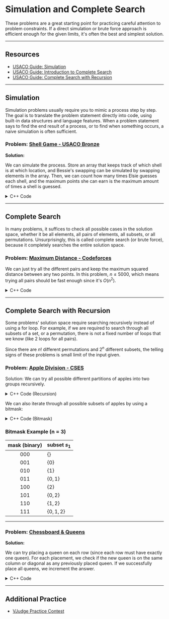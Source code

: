 
# Simulation and Complete Search

These problems are a great starting point for practicing careful attention to problem constraints. If a direct simulation or brute force approach is efficient enough for the given limits, it's often the best and simplest solution.

---

## Resources

- [USACO Guide: Simulation](https://usaco.guide/bronze/simulation)
- [USACO Guide: Introduction to Complete Search](https://usaco.guide/bronze/intro-complete)
- [USACO Guide: Complete Search with Recursion](https://usaco.guide/bronze/complete-rec)

---

## Simulation

Simulation problems usually require you to mimic a process step by step. The goal is to translate the problem statement directly into code, using built-in data structures and language features. When a problem statement says to find the end result of a process, or to find when something occurs, a naive simulation is often sufficient.

### Problem: [Shell Game - USACO Bronze](https://usaco.org/index.php?page=viewproblem2&cpid=891)

**Solution:**

We can simulate the process. Store an array that keeps track of which shell is at which location, and Bessie's swapping can be simulated by swapping elements in the array. Then, we can count how many times Elsie guesses each shell, and the maximum points she can earn is the maximum amount of times a shell is guessed.

<details>
<summary>C++ Code</summary>

```cpp
#include <bits/stdc++.h>
using namespace std;

// stores the shell located at position i
// shell i starts at position i
int shell[4];
// stores number of times shell i was picked
int cnt[4];
int n;

int main() {
    freopen("shell.in", "r", stdin);
    freopen("shell.out", "w", stdout);

    cin >> n;
    for (int i = 1 ; i <= 3 ; i++) {
        shell[i] = i;
        cnt[i] = 0;
    }
    for (int i = 0 ; i < n ; i++) {
        int a, b, g;
        cin >> a >> b >> g;
        swap(shell[a], shell[b]);
        cnt[shell[g]]++;
    }
    // answer is the maximum possible correct guess
    int ans = max(cnt[1], max(cnt[2], cnt[3]));
    cout << ans;
}
```
</details>

---

## Complete Search

In many problems, it suffices to check all possible cases in the solution space, whether it be all elements, all pairs of elements, all subsets, or all permutations. Unsurprisingly, this is called complete search (or brute force), because it completely searches the entire solution space.

### Problem: [Maximum Distance - Codeforces](https://codeforces.com/gym/102951/problem/A)

We can just try all the different pairs and keep the maximum squared distance between any two points. In this problem, $n \leq 5000$, which means trying all pairs should be fast enough since it's $O(n^2)$.

<details>
<summary>C++ Code</summary>

```cpp
#include <bits/stdc++.h>
using namespace std;

const int maxN = 5005;
int x[maxN];
int y[maxN];
int n;

int main() {
    ios_base::sync_with_stdio(0);
    cin.tie(0); cout.tie(0);
    cin >> n;
    for (int i = 0 ; i < n ; i++) {
        cin >> x[i];
    }
    for (int i = 0 ; i < n ; i++) {
        cin >> y[i];
    }
    int max_squared = 0;                   // stores the current maximum
    for (int i = 0 ; i < n ; i++) {        // for each first point
        for (int j = i + 1 ; j < n ; j++) {  // and each second point
            int dx = x[i] - x[j];
            int dy = y[i] - y[j];
            int square_dist = dx * dx + dy * dy;
            max_squared = max(max_squared, square_dist);
        }
    }
    cout << max_squared;
}
```
</details>

---

## Complete Search with Recursion

Some problems' solution space require searching recursively instead of using a for loop. For example, if we are required to search through all subsets of a set, or a permutation, there is not a fixed number of loops that we know (like 2 loops for all pairs).

Since there are $n!$ different permutations and $2^n$ different subsets, the telling signs of these problems is small limit of the input given.

### Problem: [Apple Division - CSES](https://cses.fi/problemset/task/1623)

Solution: We can try all possible different partitions of apples into two groups recursively.

<details>
<summary>C++ Code (Recursion)</summary>

```cpp
#include <bits/stdc++.h>
using namespace std;
using ll = long long;

int n;
ll weights[25];

ll recurse_apples(int index, ll sum1, ll sum2) {
    // We've added all apples- return the absolute difference
    if (index == n) { return abs(sum1 - sum2); }
    // Try adding the current apple to either the first or second set
    return min(recurse_apples(index + 1, sum1 + weights[index], sum2),
               recurse_apples(index + 1, sum1, sum2 + weights[index]));
}

int main() {
    cin >> n;
    for (int i = 0 ; i < n ; i++) { 
        cin >> weights[i]; 
    }
    // Solve the problem starting at apple 0 with both sets being empty
    cout << recurse_apples(0, 0, 0) << endl;
}
```
</details>

We can also iterate through all possible subsets of apples by using a bitmask:

<details>
<summary>C++ Code (Bitmask)</summary>

```cpp
#include <bits/stdc++.h>
using namespace std;
using ll = long long;

int n;
ll weights[25];

int main() {
    cin >> n;

    ll ans = 0;
    for (int i = 0 ; i < n ; i++) { 
        cin >> weights[i];
        ans += weights[i]; 
    }

    for (int mask = 0 ; mask < (1 << n) ; mask++) {
        ll sum1 = 0;
        ll sum2 = 0;
        for (int i = 0 ; i < n ; i++) {
            if (mask & (1 << i)) sum1 += weights[i];
            else sum2 += weights[i];
        }
        ans = min(ans, abs(sum1 - sum2));
    }
    cout << ans;
}
```
</details>

### Bitmask Example (n = 3)

| mask (binary) | subset $s_1$      |
|:-------------:|:------------------|
| 000           | $\{\}$            |
| 001           | $\{0\}$           |
| 010           | $\{1\}$           |
| 011           | $\{0,1\}$         |
| 100           | $\{2\}$           |
| 101           | $\{0,2\}$         |
| 110           | $\{1,2\}$         |
| 111           | $\{0,1,2\}$       |

---

### Problem: [Chessboard & Queens](https://cses.fi/problemset/task/1624)

**Solution:**

We can try placing a queen on each row (since each row must have exactly one queen). For each placement, we check if the new queen is on the same column or diagonal as any previously placed queen. If we successfully place all queens, we increment the answer.

<details>
<summary>C++ Code</summary>

```cpp
#include <bits/stdc++.h>
using namespace std;

int n = 8, k = 0; // k stores the answer
int a[10];
char c[10][10];
bool ok[10][10];

bool check(int i, int j) {
    // Check same column
    for (int x = 1; x <= j - 1; x++) {
        if (a[x] == i) return true;
    }
    // Check diagonal '/'
    for (int x = 1; x <= j - 1; x++) {
        if (a[x] - x == i - j) return true;
    }
    // Check diagonal '\'
    for (int x = 1; x <= j - 1; x++) {
        if (a[x] + x == i + j) return true;
    }
    return false;
}

void show() {
    for (int i = 1; i <= n; i++) {
        if (!ok[i][a[i]]) return;
    }
    k++;
}

void back(int pos) {
    if (pos == n) {
        show();
        return;
    }
    for (int i = 1; i <= n; i++) {
        if (!check(i, pos + 1)) {
            a[pos + 1] = i;
            back(pos + 1);
        }
    }
}

int main() {
    n = 8;
    for (int i = 1; i <= n; i++) {
        for (int j = 1; j <= n; j++) {
            cin >> c[i][j];
            ok[i][j] = (c[i][j] == '.');
        }
    }
    back(0);
    cout << k << endl;
}
```
</details>

---

## Additional Practice

- [VJudge Practice Contest](https://vjudge.net/contest/722587#overview)

